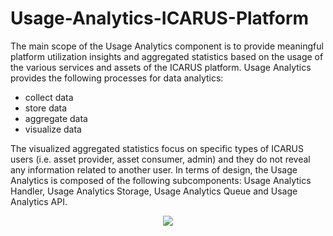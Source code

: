 # Usage-Analytics-ICARUS-Platform
The main scope of the Usage Analytics component is to provide meaningful platform utilization insights and aggregated statistics based on the usage of the various services and assets of the ICARUS platform. Usage Analytics provides the following processes for data analytics: 
* collect data
* store data
* aggregate data
* visualize data

The visualized aggregated statistics focus on specific types of ICARUS users (i.e. asset provider, asset consumer, admin) and they do not reveal any information related to another user. In terms of design, the Usage Analytics is composed of the following subcomponents: Usage Analytics Handler, Usage Analytics Storage, Usage Analytics Queue and Usage Analytics API. 

<p align="center">
  <img src="https://github.com/dstefa02/Usage-Analytics-ICARUS-Platform/assets/8780840/90437a64-faa2-46d2-b3f3-7b55c66cea1c"/>
</p>

